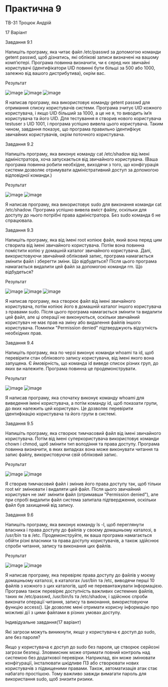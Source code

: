 # Практична 9
ТВ-31 Троцюк Андрій

17 Варіант

Завдання 9.1

 Напишіть програму, яка читає файл /etc/passwd за допомогою команди getent passwd, щоб дізнатись, які облікові записи визначені на вашому комп’ютері.
 Програма повинна визначити, чи є серед них звичайні користувачі (ідентифікатори UID повинні бути більші за 500 або 1000, залежно від вашого дистрибутива), окрім вас.

Результат

![image](https://github.com/user-attachments/assets/a099d86d-ac37-47e2-adab-7865441dc100)
![image](https://github.com/user-attachments/assets/50a02968-acb4-4940-9268-27e129a5f0ef)
![image](https://github.com/user-attachments/assets/3c161c8a-3889-489f-9a77-bf769aa92d1f)


Я написав програму, яка використовує команду getent passwd для отримання списку користувачів системи. Програма зчитує UID кожного користувача, і якщо UID більший за 1000, а це не я, то виводить ім’я користувача та його UID. Для тестування я створив нового користувача testuser з UID 1001, і програма успішно вивела цього користувача. Таким чином, завдання показує, що програма правильно ідентифікує звичайних користувачів, окрім поточного користувача.

Завдання 9.2

 Напишіть програму, яка виконує команду cat /etc/shadow від імені адміністратора, хоча запускається від звичайного користувача.
 (Ваша програма повинна робити необхідне, виходячи з того, що конфігурація системи дозволяє отримувати адміністративний доступ за допомогою відповідної команди.)

Результат

![image](https://github.com/user-attachments/assets/50650c92-0a13-41ab-b872-1b8107fc883e)
![image](https://github.com/user-attachments/assets/9b909a1d-3064-44b9-90e8-d81e702110b1)


Я написав програму, яка використовує sudo для виконання команди cat /etc/shadow. Програма успішно вивела вміст файлу, оскільки для доступу до нього потрібні права адміністратора. Без sudo команда б не спрацювала.

Завдання 9.3

 Напишіть програму, яка від імені root копіює файл, який вона перед цим створила від імені звичайного користувача. Потім вона повинна помістити копію у домашній каталог звичайного користувача.
 Далі, використовуючи звичайний обліковий запис, програма намагається змінити файл і зберегти зміни. Що відбудеться?
 Після цього програма намагається видалити цей файл за допомогою команди rm. Що відбудеться?

Результат

![image](https://github.com/user-attachments/assets/c1e840b6-b8ba-48e4-ac34-282d44eb15df)
![image](https://github.com/user-attachments/assets/ee5089e9-d722-49ca-8987-357321c3f258)
![image](https://github.com/user-attachments/assets/1fc2945c-099e-4648-98ef-ed0f1db47eb6)

Я написав програму, яка створює файл від імені звичайного користувача, потім копіює його в домашній каталог іншого користувача з правами sudo. Після цього програма намагається змінити та видалити цей файл, але ці операції не виконуються, оскільки звичайний користувач не має прав на зміну або видалення файлів іншого користувача. Помилки "Permission denied" підтверджують відсутність необхідних прав.

Завдання 9.4

 Напишіть програму, яка по черзі виконує команди whoami та id, щоб перевірити стан облікового запису користувача, від імені якого вона запущена.
 Є ймовірність, що команда id виведе список різних груп, до яких ви належите. Програма повинна це продемонструвати.

Результат

![image](https://github.com/user-attachments/assets/388b6939-e662-440c-bd86-262ec6504e75)
![image](https://github.com/user-attachments/assets/8d32d231-4466-4e73-bee7-8d6216843ae6)


Я написав програму, яка спочатку виконує команду whoami для виведення імені користувача, а потім команду id, щоб показати групи, до яких належить цей користувач. Це дозволяє перевірити ідентифікацію користувача та його групи в системі.

Завдання 9.5

 Напишіть програму, яка створює тимчасовий файл від імені звичайного користувача. Потім від імені суперкористувача використовує команди chown і chmod, щоб змінити тип володіння та права доступу.
 Програма повинна визначити, в яких випадках вона може виконувати читання та запис файлу, використовуючи свій обліковий запис.

Результат

![image](https://github.com/user-attachments/assets/6e66d80f-5dda-47a5-b4dd-547d9b108985)
![image](https://github.com/user-attachments/assets/7b46e1c8-8167-4150-bb65-4cf241f5b6bb)


Я створив тимчасовий файл і змінив його права доступу так, щоб тільки root міг змінювати і видаляти цей файл. Після цього звичайний користувач не зміг змінити файл (отримавши "Permission denied"), але при спробі видалити файл система запитала підтвердження, оскільки файл був захищений від запису.

Завдання 9.6

 Напишіть програму, яка виконує команду ls -l, щоб переглянути власника і права доступу до файлів у своєму домашньому каталозі, в /usr/bin та в /etc.
 Продемонструйте, як ваша програма намагається обійти різні власники та права доступу користувачів, а також здійснює спроби читання, запису та виконання цих файлів.

Результат

![image](https://github.com/user-attachments/assets/c84ecbd4-eb47-488c-b936-cc60c45f3815)
![image](https://github.com/user-attachments/assets/5946add3-e3b0-4f5a-9534-54048986e828)


Я написав програму, яка перевіряє права доступу до файлів у моєму домашньому каталозі, в каталогах /usr/bin та /etc, виводячи перші 10 файлів з кожного з цих каталогів, щоб не перевантажувати інформацією. Програма також перевіряє доступність важливих системних файлів, таких як /etc/passwd, /usr/bin/ls та /etc/shadow, і здійснює спроби виконати операції читання, запису та виконання, використовуючи функцію access(). Це дозволяє мені отримати корисну інформацію про можливі дії з цими файлами в різних умовах доступу.

Індивідуальне завдання(17 варіант)

Які загрози можуть виникнути, якщо у користувача є доступ до sudo, але без пароля?

Якщо у користувача є доступ до sudo без пароля, це створює серйозні загрози безпеці. Зловмисник може отримати повний контроль над системою без додаткової перевірки. Наприклад, він може змінювати конфігурації, інсталювати шкідливе ПЗ або створювати нових користувачів з підвищеними правами. Також, автоматизація атак стає набагато простішою. Тому важливо завжди вимагати пароль для використання sudo, щоб знизити ризики.

